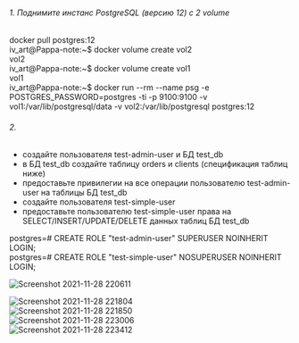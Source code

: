 ###### 1. Поднимите инстанс PostgreSQL (версию 12) c 2 volume
docker pull postgres:12  
iv_art@Pappa-note:~$ docker volume create vol2  
vol2  
iv_art@Pappa-note:~$ docker volume create vol1  
vol1  
iv_art@Pappa-note:~$ docker run --rm --name psg -e POSTGRES_PASSWORD=postgres -ti -p 9100:9100 -v vol1:/var/lib/postgresql/data -v vol2:/var/lib/postgresql postgres:12  

###### 2. 
*    создайте пользователя test-admin-user и БД test_db  
*    в БД test_db создайте таблицу orders и clients (спeцификация таблиц ниже)  
*    предоставьте привилегии на все операции пользователю test-admin-user на таблицы БД test_db  
*    создайте пользователя test-simple-user  
*    предоставьте пользователю test-simple-user права на SELECT/INSERT/UPDATE/DELETE данных таблиц БД test_db  

   postgres=# CREATE ROLE "test-admin-user" SUPERUSER NOINHERIT LOGIN;  
   postgres=# CREATE ROLE "test-simple-user" NOSUPERUSER NOINHERIT LOGIN;   
   
   ![Screenshot 2021-11-28 220611](https://user-images.githubusercontent.com/87374285/143767522-2679ed37-7ef1-4b88-b6bc-2e07c8292add.png)  

   
   ![Screenshot 2021-11-28 221804](https://user-images.githubusercontent.com/87374285/143767443-ff4901b3-adc6-429a-97e3-719df1492487.png)  
![Screenshot 2021-11-28 221850](https://user-images.githubusercontent.com/87374285/143767504-2f8b25bc-c55a-4c9e-9499-29b80c1f779c.png)  
![Screenshot 2021-11-28 223006](https://user-images.githubusercontent.com/87374285/143767975-8707c03a-4c65-4217-8549-a17a7cf50526.png)  
![Screenshot 2021-11-28 223412](https://user-images.githubusercontent.com/87374285/143767979-9f14eb3f-ceee-4904-9cb3-775b3320ca92.png)  



